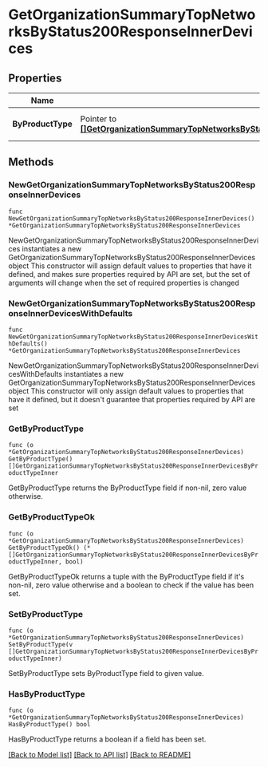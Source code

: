 # GetOrganizationSummaryTopNetworksByStatus200ResponseInnerDevices

## Properties

Name | Type | Description | Notes
------------ | ------------- | ------------- | -------------
**ByProductType** | Pointer to [**[]GetOrganizationSummaryTopNetworksByStatus200ResponseInnerDevicesByProductTypeInner**](GetOrganizationSummaryTopNetworksByStatus200ResponseInnerDevicesByProductTypeInner.md) | URLs by product type | [optional] 

## Methods

### NewGetOrganizationSummaryTopNetworksByStatus200ResponseInnerDevices

`func NewGetOrganizationSummaryTopNetworksByStatus200ResponseInnerDevices() *GetOrganizationSummaryTopNetworksByStatus200ResponseInnerDevices`

NewGetOrganizationSummaryTopNetworksByStatus200ResponseInnerDevices instantiates a new GetOrganizationSummaryTopNetworksByStatus200ResponseInnerDevices object
This constructor will assign default values to properties that have it defined,
and makes sure properties required by API are set, but the set of arguments
will change when the set of required properties is changed

### NewGetOrganizationSummaryTopNetworksByStatus200ResponseInnerDevicesWithDefaults

`func NewGetOrganizationSummaryTopNetworksByStatus200ResponseInnerDevicesWithDefaults() *GetOrganizationSummaryTopNetworksByStatus200ResponseInnerDevices`

NewGetOrganizationSummaryTopNetworksByStatus200ResponseInnerDevicesWithDefaults instantiates a new GetOrganizationSummaryTopNetworksByStatus200ResponseInnerDevices object
This constructor will only assign default values to properties that have it defined,
but it doesn't guarantee that properties required by API are set

### GetByProductType

`func (o *GetOrganizationSummaryTopNetworksByStatus200ResponseInnerDevices) GetByProductType() []GetOrganizationSummaryTopNetworksByStatus200ResponseInnerDevicesByProductTypeInner`

GetByProductType returns the ByProductType field if non-nil, zero value otherwise.

### GetByProductTypeOk

`func (o *GetOrganizationSummaryTopNetworksByStatus200ResponseInnerDevices) GetByProductTypeOk() (*[]GetOrganizationSummaryTopNetworksByStatus200ResponseInnerDevicesByProductTypeInner, bool)`

GetByProductTypeOk returns a tuple with the ByProductType field if it's non-nil, zero value otherwise
and a boolean to check if the value has been set.

### SetByProductType

`func (o *GetOrganizationSummaryTopNetworksByStatus200ResponseInnerDevices) SetByProductType(v []GetOrganizationSummaryTopNetworksByStatus200ResponseInnerDevicesByProductTypeInner)`

SetByProductType sets ByProductType field to given value.

### HasByProductType

`func (o *GetOrganizationSummaryTopNetworksByStatus200ResponseInnerDevices) HasByProductType() bool`

HasByProductType returns a boolean if a field has been set.


[[Back to Model list]](../README.md#documentation-for-models) [[Back to API list]](../README.md#documentation-for-api-endpoints) [[Back to README]](../README.md)


